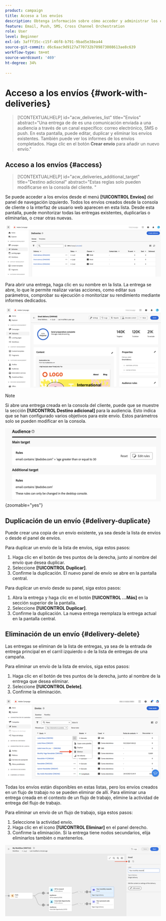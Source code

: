 ```yaml
---
product: campaign
title: Acceso a los envíos
description: Obtenga información sobre cómo acceder y administrar los envíos en Campaign Web
feature: Email, Push, SMS, Cross Channel Orchestration
role: User
level: Beginner
exl-id: 3afff35c-c15f-46f8-b791-9bad5e38ea44
source-git-commit: d6c6aac9d9127a770732b709873008613ae8c639
workflow-type: tm+mt
source-wordcount: '469'
ht-degree: 34%

---
```


# Acceso a los envíos {#work-with-deliveries}

>[!CONTEXTUALHELP]
>id="acw_deliveries_list"
>title="Envíos"
>abstract="Una entrega de de es una comunicación enviada a una audiencia a través de un canal específico: correo electrónico, SMS o push. En esta pantalla, puede editar, duplicar y eliminar los envíos existentes. También puede ver los informes de los envíos completados. Haga clic en el botón **Crear envío** para añadir un nuevo envío."

## Acceso a los envíos {#access}

>[!CONTEXTUALHELP]
>id="acw_deliveries_additional_target"
>title="Destino adicional"
>abstract="Estas reglas solo pueden modificarse en la consola del cliente. "

Se puede acceder a los envíos desde el menú **[!UICONTROL Envíos]** del panel de navegación izquierdo. Todos los envíos creados desde la consola de cliente o la interfaz de usuario web aparecen en esta lista. Desde esta pantalla, puede monitorizar todas las entregas existentes, duplicarlas o eliminarlas, o crear otras nuevas.

![Lista de envíos mostrados en la interfaz](assets/deliveries-list.png)

Para abrir una entrega, haga clic en su nombre en la lista. La entrega se abre, lo que le permite realizar varias acciones, como editar sus parámetros, comprobar su ejecución o monitorizar su rendimiento mediante informes dedicados.

![Pantalla de detalles de envío que muestra parámetros e informes](assets/delivery-details.png)

>[!NOTE]
>
>Si abre una entrega creada en la consola del cliente, puede que se muestre la sección **[!UICONTROL Destino adicional]** para la audiencia. Esto indica que se han configurado varios objetivos para este envío. Estos parámetros solo se pueden modificar en la consola.
>
>![Mensaje de advertencia sobre la configuración de destino adicional](assets/target-warning-audience.png){zoomable="yes"}

## Duplicación de un envío {#delivery-duplicate}

Puede crear una copia de un envío existente, ya sea desde la lista de envíos o desde el panel de envíos.

Para duplicar un envío de la lista de envíos, siga estos pasos:

1. Haga clic en el botón de tres puntos de la derecha, junto al nombre del envío que desea duplicar.
1. Seleccione **[!UICONTROL Duplicar]**.
1. Confirme la duplicación. El nuevo panel de envío se abre en la pantalla central.

Para duplicar un envío desde su panel, siga estos pasos:

1. Abra la entrega y haga clic en el botón **[!UICONTROL ...Más]** en la sección superior de la pantalla.
1. Seleccione **[!UICONTROL Duplicar]**.
1. Confirme la duplicación. La nueva entrega reemplaza la entrega actual en la pantalla central.

## Eliminación de un envío {#delivery-delete}

Las entregas se eliminan de la lista de entregas, ya sea de la entrada de entrega principal en el carril izquierdo o de la lista de entregas de una campaña.

Para eliminar un envío de la lista de envíos, siga estos pasos:

1. Haga clic en el botón de tres puntos de la derecha, junto al nombre de la entrega que desea eliminar.
1. Seleccione **[!UICONTROL Delete]**.
1. Confirme la eliminación.

![Eliminando un envío de la interfaz de la lista de envíos](assets/delete-delivery-from-list.png)

Todas los envíos están disponibles en estas listas, pero los envíos creados en un flujo de trabajo no se pueden eliminar de allí. Para eliminar una entrega creada en el contexto de un flujo de trabajo, elimine la actividad de entrega del flujo de trabajo.

Para eliminar un envío de un flujo de trabajo, siga estos pasos:

1. Seleccione la actividad envío.
1. Haga clic en el icono **[!UICONTROL Eliminar]** en el panel derecho.
1. Confirme la eliminación. Si la entrega tiene nodos secundarios, elija eliminarlos también o mantenerlos.

![Eliminando una actividad de envío dentro de un flujo de trabajo](assets/delete-delivery-from-wf.png)
